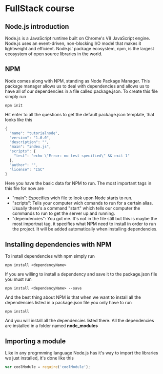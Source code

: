 # FullStack course

## Node.js introduction
Node.js is a JavaScript runtime built on Chrome's V8 JavaScript engine. Node.js uses an event-driven, non-blocking I/O model that makes it lightweight and efficient. Node.js' package ecosystem, npm, is the largest ecosystem of open source libraries in the world.

<Node Image>

## NPM
Node comes along with NPM, standing as Node Package Manager. This package manager allows us to deal with dependencies and allows us to have all of our dependencies in a file called package.json. To create this file simply run
```
npm init
```
Hit enter to all the questions to get the default package.json template, that looks like this
```javascript
{
  "name": "tutorialnode",
  "version": "1.0.0",
  "description": "",
  "main": "index.js",
  "scripts": {
    "test": "echo \"Error: no test specified\" && exit 1"
  },
  "author": "",
  "license": "ISC"
}
```
Here you have the basic data for NPM to run. The most important tags in this file for now are
- "main": Especifies wich file to look upon Node starts to run.
- "scripts": Tells your computer wich comands to run for a certain alias. Usually there's a command "start" which tells our computer the commands to run to get the server up and running.
- "dependencies": You got me. It's not in the file still but this is maybe the most importnat tag, it specifies what NPM need to install in order to run the project. It will be added automatically when installing dependencies.

## Installing dependencies with NPM
To install dependencies with npm simply run
```
npm install <dependencyName>
```
If you are willing to install a dependency and save it to the package.json file you must run
```
npm install <dependencyName> --save
```
And the best thing about NPM is that when we want to install all the dependencies listed in a package.json file you only have to run
```
npm install
```
And you will install all the dependencies listed there. All the dependencies are installed in a folder named **node_modules**
## Importing a module
Like in any progrmming language Node.js has it's way to import the libraries we just installed, it's done like this
```javascript
var coolModule = require('coolModule');
```
